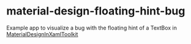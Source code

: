 # material-design-floating-hint-bug
Example app to visualize a bug with the floating hint of a TextBox in [MaterialDesignInXamlToolkit](https://github.com/MaterialDesignInXAML/MaterialDesignInXamlToolkit)
